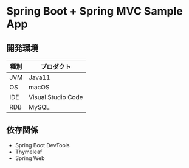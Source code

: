 # Spring Boot + Spring MVC Sample App

## 開発環境

|  種別  |  プロダクト  |
| ---- | ---- |
|  JVM  |  Java11  |
|  OS  |  macOS  |
|  IDE  |  Visual Studio Code  |
|  RDB  |  MySQL  |

## 依存関係

* Spring Boot DevTools
* Thymeleaf
* Spring Web